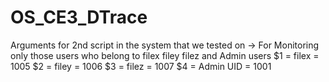 # OS_CE3_DTrace

Arguments for 2nd script in the system that we tested on -> For Monitoring only those users who belong to filex filey filez and Admin users
$1 = filex = 1005
$2 = filey = 1006
$3 = filez = 1007
$4 = Admin UID = 1001
